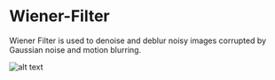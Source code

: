 # Wiener-Filter
Wiener Filter is used to denoise and deblur noisy images corrupted by Gaussian noise and motion blurring.

![alt text](https://raw.githubusercontent.com/tranleanh/Wiener-Filter/wiener_process_1960.png)


